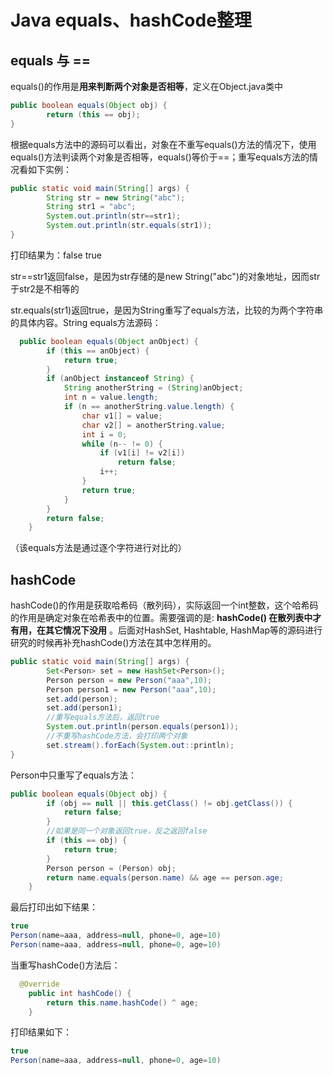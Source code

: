 # Java equals、hashCode整理

## equals 与 ==

 equals()的作用是**用来判断两个对象是否相等**，定义在Object.java类中

```java 
public boolean equals(Object obj) {
        return (this == obj);
}
```

根据equals方法中的源码可以看出，对象在不重写equals()方法的情况下，使用equals()方法判读两个对象是否相等，equals()等价于==；重写equals方法的情况看如下实例：

```java
public static void main(String[] args) {
        String str = new String("abc");
        String str1 = "abc";
        System.out.println(str==str1);
        System.out.println(str.equals(str1));
}
```

打印结果为：false   true

str==str1返回false，是因为str存储的是new String("abc")的对象地址，因而str于str2是不相等的

str.equals(str1)返回true，是因为String重写了equals方法，比较的为两个字符串的具体内容。String equals方法源码：

```java
  public boolean equals(Object anObject) {
        if (this == anObject) {
            return true;
        }
        if (anObject instanceof String) {
            String anotherString = (String)anObject;
            int n = value.length;
            if (n == anotherString.value.length) {
                char v1[] = value;
                char v2[] = anotherString.value;
                int i = 0;
                while (n-- != 0) {
                    if (v1[i] != v2[i])
                        return false;
                    i++;
                }
                return true;
            }
        }
        return false;
    }
```

（该equals方法是通过逐个字符进行对比的）

## hashCode

hashCode()的作用是获取哈希码（散列码），实际返回一个int整数，这个哈希码的作用是确定对象在哈希表中的位置。需要强调的是: **hashCode() 在散列表中才有用，在其它情况下没用** 。后面对HashSet, Hashtable, HashMap等的源码进行研究的时候再补充hashCode()方法在其中怎样用的。

```java
public static void main(String[] args) {
        Set<Person> set = new HashSet<Person>();
        Person person = new Person("aaa",10);
        Person person1 = new Person("aaa",10);
        set.add(person);
        set.add(person1);
        //重写equals方法后，返回true
        System.out.println(person.equals(person1));
        //不重写hashCode方法，会打印两个对象
        set.stream().forEach(System.out::println);
}
```

Person中只重写了equals方法：

```java
public boolean equals(Object obj) {
        if (obj == null || this.getClass() != obj.getClass()) {
            return false;
        }
        //如果是同一个对象返回true，反之返回false
        if (this == obj) {
            return true;
        }
        Person person = (Person) obj;
        return name.equals(person.name) && age == person.age;
    }
```



最后打印出如下结果：

```java
true
Person(name=aaa, address=null, phone=0, age=10)
Person(name=aaa, address=null, phone=0, age=10)
```

当重写hashCode()方法后：

```java
  @Override
    public int hashCode() {
        return this.name.hashCode() ^ age;
    }
```

打印结果如下：

```java
true
Person(name=aaa, address=null, phone=0, age=10)
```


